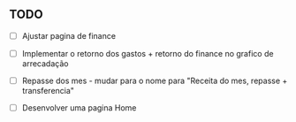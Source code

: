 
## TODO
- [ ] Ajustar pagina de finance
- [ ] Implementar o retorno dos gastos + retorno do finance no grafico de arrecadação
- [ ] Repasse dos mes - mudar para o nome para "Receita do mes, repasse + transferencia"
- [ ] Desenvolver uma pagina Home

